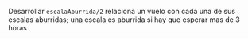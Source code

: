 Desarrollar `escalaAburrida/2` relaciona un vuelo con cada una de sus escalas aburridas; una escala es
aburrida si hay que esperar mas de 3 horas
